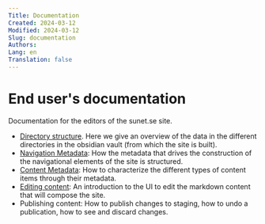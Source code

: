 ```yaml
---
Title: Documentation
Created: 2024-03-12
Modified: 2024-03-12
Slug: documentation
Authors: 
Lang: en
Translation: false
---
```

# End user's documentation

Documentation for the editors of the sunet.se site.

- [Directory structure](documentation/directory-structure). Here we give an overview of the data in the different directories in the obsidian vault (from which the site is built).
- [Navigation Metadata](_Documentation/Navigation%20Metadata.md): How the metadata that drives the construction of the navigational elements of the site is structured.
- [Content Metadata](_Documentation/Content%20Metadata.md): How to characterize the different types of content items through their metadata.
- [Editing content](_Documentation/Editing%20content.md): An introduction to the UI to edit the markdown content that will compose the site.
- Publishing content: How to publish changes to staging, how to undo a publication, how to see and discard changes.
